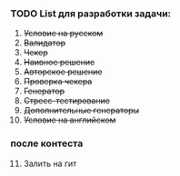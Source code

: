 ### **TODO List для разработки задачи:**

1. ~~Условие на русском~~
2. ~~Валидатор~~
3. ~~Чекер~~
4. ~~Наивное решение~~
5. ~~Авторское решение~~
6. ~~Проверка чекера~~
7. ~~Генератор~~
8. ~~Стресс-тестирование~~
9. ~~Дополнительные генераторы~~
10. ~~Условие на английском~~

### **после контеста**
11. Залить на гит
